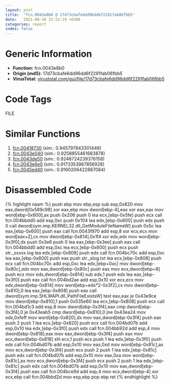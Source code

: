 ```yaml
---
layout: post
title:  "fcn.0043e8b0 @ 17d73cbafe6dd96dd6f2291fab06fbb5"
date:   2021-08-30 15:52:19 +0300
categories: report
index: false
---
```


# Generic Information
- **Function:** fcn.0043e8b0
- **Origin (md5):** 17d73cbafe6dd96dd6f2291fab06fbb5
- **VirusTotal:** [virustotal.com/gui/file/17d73cbafe6dd96dd6f2291fab06fbb5][virustotal_ref]

# Code Tags
<span class="tag" id="FILE">FILE</span>


# Similar Functions

1. [fcn.00418730][similar_1_ref] (sim.: 0.945797843301446)
2. [fcn.0043e040][similar_2_ref] (sim.: 0.9258855461683878)
3. [fcn.0043de50][similar_3_ref] (sim.: 0.9246724239376158)
4. [fcn.0043e6e0][similar_4_ref] (sim.: 0.9173353967856928)
5. [fcn.0045ed40][similar_5_ref] (sim.: 0.9160206422887084)


# Disassembled Code

{% highlight nasm %}
push ebp
mov ebp,esp
sub esp,0x820
mov eax,dword[0x589c98]
xor eax,ebp
mov dword[ebp-4],eax
xor eax,eax
mov word[ebp-0x600],ax
push 0x206
push 0
lea ecx,[ebp-0x5fe]
push ecx
call fcn.004bbdd0
add esp,0xc
push 0x104
lea edx,[ebp-0x600]
push edx
push 0
call dword[sym.imp.KERNEL32.dll_GetModuleFileNameW]
push 0x5c
lea eax,[ebp-0x600]
push eax
call fcn.0043f970
add esp,8
xor ecx,ecx
mov word[eax+2],cx
mov dword[ebp-0x814],0x1f4
xor edx,edx
mov word[ebp-0x3f0],dx
push 0x3e6
push 0
lea eax,[ebp-0x3ee]
push eax
call fcn.004bbdd0
add esp,0xc
lea ecx,[ebp-0x600]
push ecx
push str._sxxxx.log
lea edx,[ebp-0x808]
push edx
call fcn.004bc70c
add esp,0xc
lea eax,[ebp-0x600]
push eax
push str._slog.txt
lea ecx,[ebp-0x808]
push ecx
call fcn.004bc70c
add esp,0xc
lea edx,[ebp+0xc]
mov dword[ebp-0x80c],edx
mov eax,dword[ebp-0x80c]
push eax
mov ecx,dword[ebp+8]
push ecx
mov edx,dword[ebp-0x814]
sub edx,1
push edx
lea eax,[ebp-0x3f0]
push eax
call fcn.004bd2ae
add esp,0x10
xor ecx,ecx
mov edx,dword[ebp-0x814]
mov word[ebp+edx*2-0x3f2],cx
mov dword[ebp-0x810],0
lea eax,[ebp-0x808]
push eax
call dword[sym.imp.SHLWAPI.dll_PathFileExistsW]
test eax,eax
je 0x43e9ce
mov dword[ebp-0x810],1
push 0x535e60
lea ecx,[ebp-0x808]
push ecx
call fcn.004bd1c3
add esp,8
mov dword[ebp-0x3f4],eax
cmp dword[ebp-0x3f4],0
je 0x43eab5
cmp dword[ebp-0x810],0
jne 0x43ea24
mov edx,0xfeff
mov word[ebp-0x820],dx
mov eax,dword[ebp-0x3f4]
push eax
push 2
push 1
lea ecx,[ebp-0x820]
push ecx
call fcn.004bd07b
add esp,0x10
lea edx,[ebp-0x3f0]
push edx
call fcn.004bb92d
add esp,4
mov dword[ebp-0x818],eax
mov eax,dword[ebp-0x3f4]
push eax
mov ecx,dword[ebp-0x818]
shl ecx,1
push ecx
push 1
lea edx,[ebp-0x3f0]
push edx
call fcn.004bd07b
add esp,0x10
mov eax,0xd
mov word[ebp-0x81c],ax
mov ecx,dword[ebp-0x3f4]
push ecx
push 2
push 1
lea edx,[ebp-0x81c]
push edx
call fcn.004bd07b
add esp,0x10
mov eax,0xa
mov word[ebp-0x81c],ax
mov ecx,dword[ebp-0x3f4]
push ecx
push 2
push 1
lea edx,[ebp-0x81c]
push edx
call fcn.004bd07b
add esp,0x10
mov eax,dword[ebp-0x3f4]
push eax
call fcn.004bce9d
add esp,4
mov ecx,dword[ebp-4]
xor ecx,ebp
call fcn.004bbd2d
mov esp,ebp
pop ebp
ret 
{% endhighlight %}


[similar_1_ref]: /report/fcn.00418730@279a61b1e76da49531f1f16fd1102a2d
[similar_2_ref]: /report/fcn.0043e040@17d73cbafe6dd96dd6f2291fab06fbb5
[similar_3_ref]: /report/fcn.0043de50@17d73cbafe6dd96dd6f2291fab06fbb5
[similar_4_ref]: /report/fcn.0043e6e0@17d73cbafe6dd96dd6f2291fab06fbb5
[similar_5_ref]: /report/fcn.0045ed40@17d73cbafe6dd96dd6f2291fab06fbb5
[virustotal_ref]: https://www.virustotal.com/gui/file/17d73cbafe6dd96dd6f2291fab06fbb5